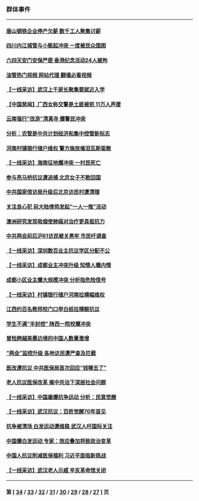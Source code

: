 ### 群体事件
---
#### [唐山钢铁企业停产欠薪 数千工人聚集讨薪](../../pages/ncid279/n14017404.md?06231645) 
#### [四川内江城管与小贩起冲突 一度被民众围困](../../pages/ncid279/n14015922.md?06231645) 
#### [六四天安门安保严密 香港纪念活动24人被拘](../../pages/ncid279/n14009800.md?06231645) 
#### [油管热门视频 网站代理 翻墙必看视频](http://138.2.39.72:81/youtube.html?epic-marker?06231645)
#### [【一线采访】武汉上千家长聚集要就近入学](../../pages/ncid279/n14009497.md?06231645) 
#### [【中国禁闻】广西女称交警是土匪被抓 11万人声援](../../pages/ncid279/n14006869.md?06231645) 
#### [云南强行“改造”清真寺 爆警民冲突](../../pages/ncid279/n14005561.md?06231645) 
#### [分析：农管是中共计划经济和集中控管新标志](../../pages/ncid279/n14000665.md?06231645) 
#### [河南村镇银行储户维权 警方施放催泪瓦斯驱散](../../pages/ncid279/n13998750.md?06231645) 
#### [【一线采访】海南征地爆冲突 一村民死亡](../../pages/ncid279/n13989137.md?06231645) 
#### [参与亮马桥抗议遭追捕 北京女子不敢回国](../../pages/ncid279/n13985420.md?06231645) 
#### [中共国家信访局升级后北京访民村遭清理](../../pages/ncid279/n13984826.md?06231645) 
#### [关注良心犯 前大陆律师发起“一人一推”活动](../../pages/ncid279/n13980524.md?06231645) 
#### [澳洲研究发现吸烟使肺癌对治疗更具抵抗力](../../pages/ncid279/n13977762.md?06231645) 
#### [中共两会前后沪61访民被关黑牢 市民吁调查](../../pages/ncid279/n13976054.md?06231645) 
#### [【一线采访】深圳数百业主抗议学区分配不公](../../pages/ncid279/n13976680.md?06231645) 
#### [【一线采访】成都业主冲突升级 知情人曝内情](../../pages/ncid279/n13965289.md?06231645) 
#### [成都小区业主爆大规模冲突 分析指危险信号](../../pages/ncid279/n13964520.md?06231645) 
#### [【一线采访】村镇银行储户河南拉横幅维权](../../pages/ncid279/n13964555.md?06231645) 
#### [江西约百名教师校门口举白纸拉横额抗议](../../pages/ncid279/n13958579.md?06231645) 
#### [学生不满“半封控” 陕西一院校爆冲突](../../pages/ncid279/n13946647.md?06231645) 
#### [冒险跨越美墨边境的中国人数量激增](../../pages/ncid279/n13946742.md?06231645) 
#### [“两会”监控升级 各地访民遭严查及拦截](../../pages/ncid279/n13942702.md?06231645) 
#### [医改遭抗议 中共医保局首次回应“钱哪去了”](../../pages/ncid279/n13938290.md?06231645) 
#### [老人抗议医保改革 揭中共治下深层社会问题](../../pages/ncid279/n13934963.md?06231645) 
#### [【一线采访】中国屡爆抗争运动 分析：民意觉醒](../../pages/ncid279/n13934024.md?06231645) 
#### [【一线采访】武汉抗议：百姓觉醒70年首见](../../pages/ncid279/n13931265.md?06231645) 
#### [抗争被清场 白发运动遭维稳 武汉人吁国际关注](../../pages/ncid279/n13931147.md?06231645) 
#### [中国爆白发运动 专家：效应叠加将致政治变革](../../pages/ncid279/n13931004.md?06231645) 
#### [中国人抗议削减医保福利 习近平面临新挑战](../../pages/ncid279/n13930530.md?06231645) 
#### [【一线采访】武汉老人示威 辛亥革命馆关闭](../../pages/ncid279/n13930368.md?06231645) 

---
#### 第 [ [34](./34.md?06231645) / [33](./33.md?06231645) / [32](./32.md?06231645) / [31](./31.md?06231645) / [30](./30.md?06231645) / [29](./29.md?06231645) / [28](./28.md?06231645) / [27](./27.md?06231645) ] 页
